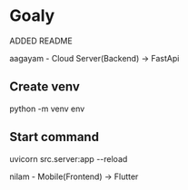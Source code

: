 # Goaly

ADDED README

aagayam - Cloud Server(Backend) -> FastApi

## Create venv
python -m venv env

## Start command
uvicorn src.server:app --reload




nilam - Mobile(Frontend) -> Flutter